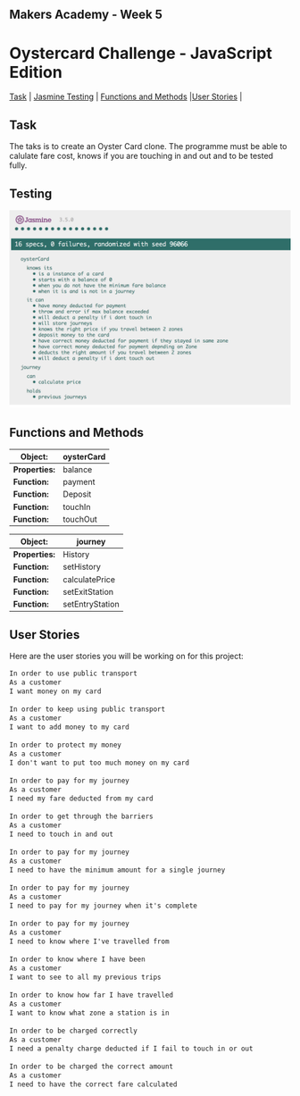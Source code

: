 ## Makers Academy - Week 5 

# Oystercard Challenge - JavaScript Edition

[Task](#Task) | [Jasmine Testing](#Testing) | [Functions and Methods](#Methods) |[User Stories](#Stories) |

## Task

The taks is to create an Oyster Card clone. The programme must be able to calulate fare cost, knows if you are touching in and out and to be tested fully.

## Testing

![Testing](screenshots/testing.png)

## <a name="Methods">Functions and Methods</a>

| Object:          | oysterCard                                            | 
| ---------------- | -------------------------------------------------- | 
| **Properties:**  | balance                                 |
| **Function:**    | payment                                    |
| **Function:**    | Deposit                                            |  
| **Function:**    | touchIn                                         |  
| **Function:**    | touchOut                                         | 


| Object:          | journey                                          | 
| ---------------- | -------------------------------------------------- | 
| **Properties:**  | History                                             |
| **Function:**    | setHistory                                  |
| **Function:**    | calculatePrice                                           |  
| **Function:**    | setExitStation                                         | 
| **Function:**    | setEntryStation                                         |  

## <a name="Stories">User Stories</a>

Here are the user stories you will be working on for this project:

```
In order to use public transport
As a customer
I want money on my card

In order to keep using public transport
As a customer
I want to add money to my card

In order to protect my money
As a customer
I don't want to put too much money on my card

In order to pay for my journey
As a customer
I need my fare deducted from my card

In order to get through the barriers
As a customer
I need to touch in and out

In order to pay for my journey
As a customer
I need to have the minimum amount for a single journey

In order to pay for my journey
As a customer
I need to pay for my journey when it's complete

In order to pay for my journey
As a customer
I need to know where I've travelled from

In order to know where I have been
As a customer
I want to see to all my previous trips

In order to know how far I have travelled
As a customer
I want to know what zone a station is in

In order to be charged correctly
As a customer
I need a penalty charge deducted if I fail to touch in or out

In order to be charged the correct amount
As a customer
I need to have the correct fare calculated
```